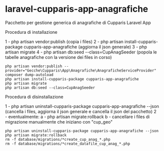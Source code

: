 # laravel-cupparis-app-anagrafiche
Pacchetto per gestione generica di anagrafiche di Cupparis Laravel App

Procedura di installazione

1 - php artisan vendor:publish 
    (copia i files)
2 - php artisan install-cupparis-package cupparis-app-anagrafiche
    (aggiorna il json generale)
3 - php artisan migrate
4 - php artisan db:seed --class=CupAnagSeeder
    (popola le tabelle anagrafiche con la versione dei files in corso)
    
```    
php artisan vendor:publish --provider="Gecche\Cupparis\App\Anagrafiche\AnagraficheServiceProvider"
composer dump-autoload
php artisan install-cupparis-package cupparis-app-anagrafiche
php artisan migrate
php artisan db:seed --class=CupAnagSeeder
```


Procedura di disinstallazione

1 - php artisan uninstall-cupparis-package cupparis-app-anagrafiche --json
    (cancella i files, aggiorna il json generale e cancella il json del pacchetto)
2 - eventualmente: 
    a - php artisan migrate:rollback
    b - cancellare i files di migrazione manualmente che iniziano con "cup_geo" 

```    
php artisan uninstall-cupparis-package cupparis-app-anagrafiche --json
php artisan migrate:rollback
rm -f database/migrations/*create_cup_anag_*.php
rm -f database/migrations/*create_datafile_cup_anag_*.php
```    
